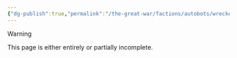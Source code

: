 ```yaml
---
{"dg-publish":true,"permalink":"/the-great-war/factions/autobots/wreckers/"}
---
```

  
>[!warning] 
>This page is either entirely or partially incomplete. 

